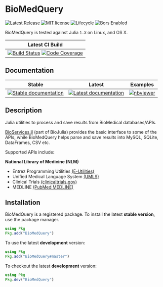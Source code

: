 # BioMedQuery

[![Latest Release](https://img.shields.io/github/release/JuliaHealth/BioMedQuery.jl.svg?style=flat-square)](https://github.com/JuliaHealth/BioMedQuery.jl/releases/latest)
[![MIT license](https://img.shields.io/badge/license-MIT-green.svg?style=flat-square)](https://github.com/JuliaHealth/BioMedQuery.jl/blob/master/LICENSE)
![Lifecycle](https://img.shields.io/badge/lifecycle-stable-brightgreen.svg?style=flat-square)
![Bors Enabled](https://bors.tech/images/badge_small.svg)

BioMedQuery is tested against Julia `1.X` on Linux, and OS X.

| Latest CI Build |
|:-----------:|
| [![Build Status](https://travis-ci.com/JuliaHealth/BioMedQuery.jl.svg?branch=master)](https://travis-ci.com/JuliaHealth/BioMedQuery.jl) [![Code Coverage](https://codecov.io/gh/JuliaHealth/BioMedQuery.jl/branch/master/graph/badge.svg)](https://codecov.io/gh/JuliaHealth/BioMedQuery.jl)|


## Documentation

| Stable | Latest |  Examples |
|:-----------:|:-----------:|:-----------:|
|[![Stable documentation](https://img.shields.io/badge/docs-stable-blue.svg?style=flat-square)](https://juliahealth.org/BioMedQuery.jl/stable)|[![Latest documentation](https://img.shields.io/badge/docs-latest-blue.svg?style=flat-square)](https://juliahealth.org/BioMedQuery.jl/latest/)|[![nbviewer](https://img.shields.io/badge/jupyter_notebooks-nbviewer-orange.svg)](http://nbviewer.jupyter.org/github/JuliaHealth/BioMedQuery.jl/tree/master/docs/src/notebooks/)|

## Description

Julia utilities to process and save results from BioMedical databases/APIs.

[BioServices.jl](https://github.com/BioJulia/BioServices.jl) (part of BioJulia) provides the basic interface to some of the APIs, while BioMedQuery helps parse and save results into MySQL, SQLite, DataFrames, CSV etc.

Supported APIs include:

**National Library of Medicine (NLM)**

* Entrez Programming Utilities [(E-Utilities)](http://www.ncbi.nlm.nih.gov/books/NBK25501/)
* Unified Medical Language System [(UMLS)](https://uts.nlm.nih.gov//license.html)
* Clinical Trials [(clinicaltrials.gov)](https://clinicaltrials.gov/)
* MEDLINE [(PubMed MEDLINE)](https://www.nlm.nih.gov/databases/download/pubmed_medline.html)


## Installation

BioMedQuery is a registered package. To install the latest **stable version**, use the package manager.

```julia
using Pkg
Pkg.add("BioMedQuery")
```

To use the latest **development** version:


```julia
using Pkg
Pkg.add("BioMedQuery#master")
```

To checkout the latest **development** version:

```julia
using Pkg
Pkg.dev("BioMedQuery")
```
